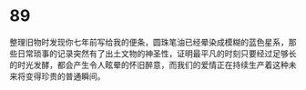 # 89
整理旧物时发现你七年前写给我的便条，圆珠笔油已经晕染成模糊的蓝色星系，那些日常琐事的记录突然有了出土文物的神圣性，证明最平凡的时刻只要经过足够长的时光发酵，都会产生令人眩晕的怀旧醉意，而我们的爱情正在持续生产着这种未来将变得珍贵的普通瞬间。
